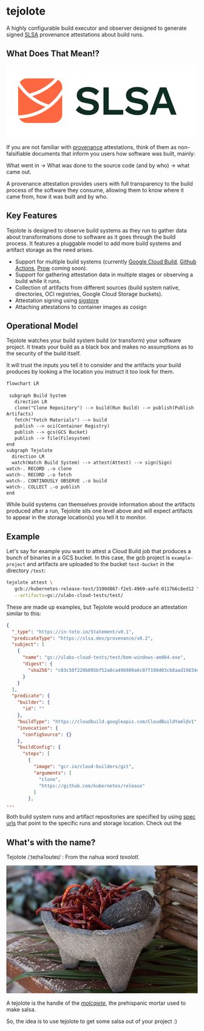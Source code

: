 # tejolote

A highly configurable build executor and observer designed to generate 
signed [SLSA](https://slsa.dev/) provenance attestations about build runs.

## What Does That Mean!?

![SLSA Logo](docs/slsa-logo.png)

If you are not familiar with
[provenance](https://www.tiktok.com/@chainguard_dev/video/7133203786927050027) attestations, think of them as non-falsifiable documents that inform you
users how software was built, mainly:

What went in → What was done to the source code (and by who) → what came out.

A provenance attestation provides users with full transparency to the
build process of the software they consume, allowing them to know where
it came from, how it was built and by who.

## Key Features

Tejolote is designed to observe build systems as they run to gather data
about transformations done to software as it goes through the build process.
It features a pluggable model to add more build systems and artifact
storage as the need arises.

* Support for multiple build systems (currently 
[Google Cloud Build](https://cloud.google.com/build), 
[Github Actions](https://github.com/features/actions), 
[Prow](https://github.com/kubernetes/test-infra/tree/master/prow) 
coming soon).
* Support for gathering attestation data in multiple stages or observing a build
while it runs.
* Collection of artifacts from different sources (build system native, 
directories, OCI registries, Google Cloud Storage buckets).
* Attestation signing using [sigstore](https://sigstore.dev)
* Attaching attestations to container images as cosign

## Operational Model

Tejolote watches your build system build (or transform) your software
project. It treats your build as a black box and makes no assumptions as
to the security of the build itself.

It will trust the inputs you tell it to consider and the artifacts your
build produces by looking a the location you instruct it too look for them. 

```mermaid
flowchart LR

 subgraph Build System
   direction LR
   clone("Clone Repository") --> build(Run Build) --> publish(Publish Artifacts)
   fetch("Fetch Materials") --> build
   publish --> oci(Container Registry)
   publish --> gcs(GCS Bucket)
   publish --> file(Filesystem)
end
subgraph Tejolote
  direction LR
  watch(Watch Build System) --> attest(Attest) --> sign(Sign)
watch-. RECORD .-o clone
watch-. RECORD .-o fetch
watch-. CONTINOUSLY OBSERVE .-o build
watch-. COLLECT .-o publish
end

```

While build systems can themselves provide information about the
artifacts produced after a run, Tejolote sits one level above and
will expect artifacts to appear in the storage location(s) you
tell it to monitor.

## Example

Let's say for example you want to attest a Cloud Build job that produces
a bunch of binaries in a GCS bucket. In this case, the gcb project is
`example-project` and artifacts are uploaded to the bucket `test-bucket`
in the directory `/test`:

```bash
tejolote attest \
   gcb://kubernetes-release-test/3190d867-f2e5-4969-aafd-0117b6c8ed12 \
   --artifacts=gs://ulabs-cloud-tests/test/
```

These are made up examples, but Tejolote would produce an attestation
similar to this:

```json
{
  "_type": "https://in-toto.io/Statement/v0.1",
  "predicateType": "https://slsa.dev/provenance/v0.2",
  "subject": [
    {
      "name": "gs://ulabs-cloud-tests/test/bom-windows-amd64.exe",
      "digest": {
        "sha256": "c03c50f220b095bf52a0ca496989a6c07f198d03cb8aad19834df143625ee821"
      }
    }
  ],
  "predicate": {
    "builder": {
      "id": ""
    },
    "buildType": "https://cloudbuild.googleapis.com/CloudBuildYaml@v1",
    "invocation": {
      "configSource": {}
    },
    "buildConfig": {
      "steps": [
        {
          "image": "gcr.io/cloud-builders/git",
          "arguments": [
            "clone",
            "https://github.com/kubernetes/release"
          ]
        },
...
```

Both build system runs and artifact repositories are specified by using
[spec urls](docs/spec-urls.md) that point to the specific runs and storage
location. Check out the 

## What's with the name?

Tejolote /ˌteɪhəˈloʊteɪ/ : From the nahua word _texolotl_. 

![molcajete and tejolote](docs/molcajete.jpg)

A tejolote is the handle of the [_molcajete_](https://en.wikipedia.org/wiki/Molcajete), the prehispanic mortar used to make 
salsa.

So, the idea is to use tejolote to get some salsa out of your project :)
